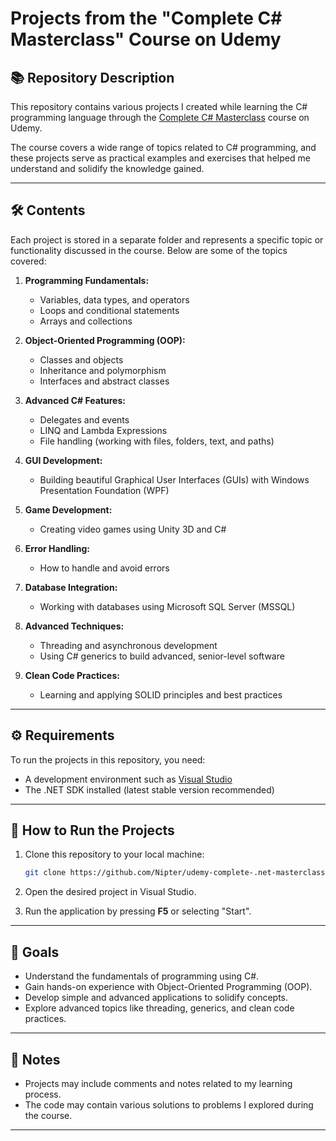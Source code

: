 # Projects from the "Complete C# Masterclass" Course on Udemy

## 📚 Repository Description

This repository contains various projects I created while learning the C# programming language through the [Complete C# Masterclass](https://www.udemy.com/course/complete-csharp-masterclass/) course on Udemy.

The course covers a wide range of topics related to C# programming, and these projects serve as practical examples and exercises that helped me understand and solidify the knowledge gained.

---

## 🛠️ Contents

Each project is stored in a separate folder and represents a specific topic or functionality discussed in the course. Below are some of the topics covered:

1. **Programming Fundamentals:**

   - Variables, data types, and operators
   - Loops and conditional statements
   - Arrays and collections

2. **Object-Oriented Programming (OOP):**

   - Classes and objects
   - Inheritance and polymorphism
   - Interfaces and abstract classes

3. **Advanced C# Features:**

   - Delegates and events
   - LINQ and Lambda Expressions
   - File handling (working with files, folders, text, and paths)

4. **GUI Development:**

   - Building beautiful Graphical User Interfaces (GUIs) with Windows Presentation Foundation (WPF)

5. **Game Development:**

   - Creating video games using Unity 3D and C#

6. **Error Handling:**

   - How to handle and avoid errors

7. **Database Integration:**

   - Working with databases using Microsoft SQL Server (MSSQL)

8. **Advanced Techniques:**

   - Threading and asynchronous development
   - Using C# generics to build advanced, senior-level software

9. **Clean Code Practices:**
   - Learning and applying SOLID principles and best practices

---

## ⚙️ Requirements

To run the projects in this repository, you need:

- A development environment such as [Visual Studio](https://visualstudio.microsoft.com/)
- The .NET SDK installed (latest stable version recommended)

---

## 🚀 How to Run the Projects

1. Clone this repository to your local machine:

   ```bash
   git clone https://github.com/Nipter/udemy-complete-.net-masterclass.git
   ```

2. Open the desired project in Visual Studio.

3. Run the application by pressing **F5** or selecting "Start".

---

## 🎯 Goals

- Understand the fundamentals of programming using C#.
- Gain hands-on experience with Object-Oriented Programming (OOP).
- Develop simple and advanced applications to solidify concepts.
- Explore advanced topics like threading, generics, and clean code practices.

---

## 📝 Notes

- Projects may include comments and notes related to my learning process.
- The code may contain various solutions to problems I explored during the course.

---
